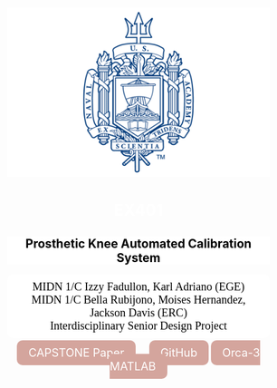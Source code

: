 <!-- markdownlint-disable first-line-h1 -->

<div style="background: background: linear-gradient(#3f87a6, #ebf8e1,rgb(60, 69, 246)); text-align: center; color: white; padding: 50px 20px; border-radius: 15px;">
  <img src="images/logo2.png" alt="Logo" style="" />
  
  <h1 >EX401 </h1>
  
  <h2 style="color: black; background-color: white"> Prosthetic Knee Automated Calibration System </h2>

  <ul style="list-style-type: none; padding: 10px 20px; font-family: 'calibri', serif; color: black; background-color: white; border-radius: 10px">
    <li style="font-size: 20px;">MIDN 1/C Izzy Fadullon, Karl Adriano (EGE) </li>
    <li style="font-size: 20px;">MIDN 1/C Bella Rubijono, Moises Hernandez, Jackson Davis (ERC) </li>
    <li style="font-size: 20px;">Interdisciplinary Senior Design Project</li>
  </ul>

  <div>
    <a href="[insert website or pdf of report]" style="color: white; font-size: 20px; text-decoration: none; padding: 10px 20px; background-color: #D4A59D; border-radius: 10px; margin-right: 20px;">CAPSTONE Paper</a>
    <a href="https://github.com/xMagiJinx/capstone.git" style="color: white; font-size: 20px; text-decoration: none; padding: 10px 20px; background-color: #D4A59D; border-radius: 10px;">GitHub</a>
    <a href="docs/images/UG230704_Orca_Series_Modbus_RTU_with_MATLAB.pdf" style="color: white; font-size: 20px; text-decoration: none; padding: 10px 20px; background-color: #D4A59D; border-radius: 10px;">Orca-3 MATLAB</a>
    
    
  </div>
</div>